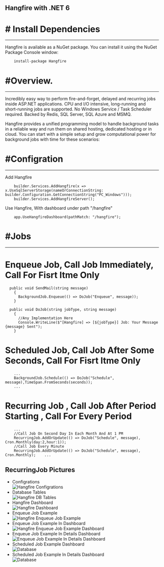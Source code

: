 ## Hangfire with .NET 6


# # Install Dependencies
--------------------------------------------------------------------------------
Hangfire is available as a NuGet package. You can install it using the NuGet Package Console window:
```
	install-package Hangfire
```

# #Overview.
--------------------------------------------------------------------------------
Incredibly easy way to perform fire-and-forget, delayed and recurring jobs inside ASP.NET applications. CPU and I/O intensive, long-running and short-running jobs are supported. No Windows Service / Task Scheduler required. Backed by Redis, SQL Server, SQL Azure and MSMQ.

Hangfire provides a unified programming model to handle background tasks in a reliable way and run them on shared hosting, dedicated hosting or in cloud. You can start with a simple setup and grow computational power for background jobs with time for these scenarios:
 

# #Configration
--------------------------------------------------------------------------------
Add Hangfire
```
    builder.Services.AddHangfire(x => x.UseSqlServerStorage(nameOrConnectionString: builder.Configuration.GetConnectionString("PC_Windows")));
    builder.Services.AddHangfireServer();
```
Use Hangfire, With dashboard under path "/hangfire"
```
    app.UseHangfireDashboard(pathMatch: "/hangfire");
```

# #Jobs
--------------------------------------------------------------------------------

# Enqueue Job, Call Job Immediately, Call For Fisrt Itme Only
```
  public void SendMail(string message)
    {
      BackgroundJob.Enqueue(() => DoJob("Enqueue", message));
    }

  public void DoJob(string jobType, string message)
    {
      //Any Implementation Here
      Console.WriteLine($"[Hangfire] => [${jobType}] Job: Your Message {message} Sent");
    }
```

# Scheduled Job, Call Job After Some Seconds, Call For Fisrt Itme Only
```
    ...
    BackgroundJob.Schedule(() => DoJob("Schedule", message),TimeSpan.FromSeconds(seconds));
    ...
```

# Recurring Job , Call Job After Period Starting , Call For Every Period
```
    ...
    //Call Job On Second Day In Each Month And At 1 PM
    RecurringJob.AddOrUpdate(() => DoJob("Schedule", message), Cron.Monthly(day:2,hour:1));
    //Call Job Every Minute
    RecurringJob.AddOrUpdate(() => DoJob("Schedule", message), Cron.Monthly);    ...
```

RecurringJob
Pictures
--------------------------------------------------------------------------------
- Configrations
<br>![Hangfire Configrations](https://raw.githubusercontent.com/ahmednageebmahmoud/Learn-By-Examples/main//.NetCore-Angualr-Diagram-App//Documentation/Hangfire_Configrations.png?raw=true)
- Database Tables
<br>![Hangfire DB Tables](https://raw.githubusercontent.com/ahmednageebmahmoud/Learn-By-Examples/main//.NetCore-Angualr-Diagram-App//Documentation/Hangfire_DBTables.png?raw=true)
- Hangfire Dashboard
<br> ![Hangfire Dashboard](https://raw.githubusercontent.com/ahmednageebmahmoud/Learn-By-Examples/main//.NetCore-Angualr-Diagram-App//Documentation/Hangfire_Dashboard.png?raw=true)
- Enqueue Job Example
<br> ![Hangfire Enqueue Job Example](https://raw.githubusercontent.com/ahmednageebmahmoud/Learn-By-Examples/main//.NetCore-Angualr-Diagram-App//Documentation/Hangfire_EnqueueJobExample.png?raw=true)
- Enqueue Job Example In Dashboard
<br> ![Hangfire Enqueue Job Example Dashboard](https://raw.githubusercontent.com/ahmednageebmahmoud/Learn-By-Examples/main//.NetCore-Angualr-Diagram-App//Documentation/Hangfire_EnqueueJobExampleDashboard.png?raw=true)
- Enqueue Job Example In Details Dashboard 
<br> ![Enqueue Job Example In Details Dashboard](https://raw.githubusercontent.com/ahmednageebmahmoud/Learn-By-Examples/main//.NetCore-Angualr-Diagram-App//Documentation/Hangfire_EnqueueJobExampleDetails.png?raw=true)
- Scheduled Job Example Dashboard 
<br> ![Database](https://raw.githubusercontent.com/ahmednageebmahmoud/Learn-By-Examples/main//.NetCore-Angualr-Diagram-App//Documentation/Hangfire_ScheduledJobExampleDashboard.png?raw=true)
- Scheduled Job Example In Details Dashboard 
<br> ![Database](https://raw.githubusercontent.com/ahmednageebmahmoud/Learn-By-Examples/main//.NetCore-Angualr-Diagram-App//Documentation/Hangfire_ScheduledJobExampleDetails.png?raw=true)
